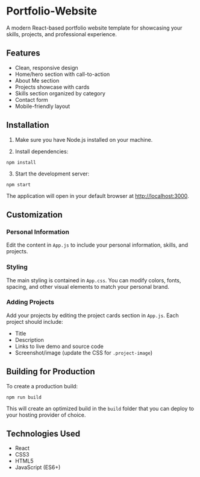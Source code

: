 # Portfolio-Website
A modern React-based portfolio website template for showcasing your skills, projects, and professional experience.

## Features
- Clean, responsive design
- Home/hero section with call-to-action
- About Me section
- Projects showcase with cards
- Skills section organized by category
- Contact form
- Mobile-friendly layout

## Installation

1. Make sure you have Node.js installed on your machine.

2. Install dependencies:
```
npm install
```

3. Start the development server:
```
npm start
```

The application will open in your default browser at [http://localhost:3000](http://localhost:3000).

## Customization

### Personal Information
Edit the content in `App.js` to include your personal information, skills, and projects.

### Styling
The main styling is contained in `App.css`. You can modify colors, fonts, spacing, and other visual elements to match your personal brand.

### Adding Projects
Add your projects by editing the project cards section in `App.js`. Each project should include:
- Title
- Description
- Links to live demo and source code
- Screenshot/image (update the CSS for `.project-image`)

## Building for Production

To create a production build:
```
npm run build
```

This will create an optimized build in the `build` folder that you can deploy to your hosting provider of choice.

## Technologies Used
- React
- CSS3
- HTML5
- JavaScript (ES6+)
